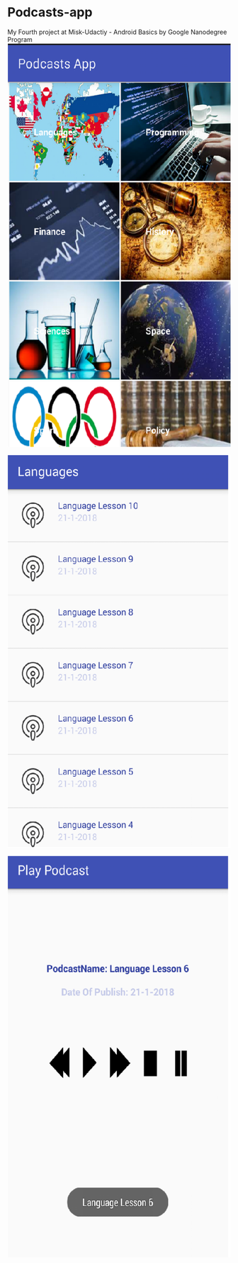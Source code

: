 # Podcasts-app
My Fourth project at Misk-Udactiy - Android Basics by Google Nanodegree Program
![myimage-alt-tag](https://github.com/Muneera-Salah/Podcasts-app/blob/master/ScreenShot/1.png)

![myimage-alt-tag](https://github.com/Muneera-Salah/Podcasts-app/blob/master/ScreenShot/2.png)

![myimage-alt-tag](https://github.com/Muneera-Salah/Podcasts-app/blob/master/ScreenShot/3.png)
